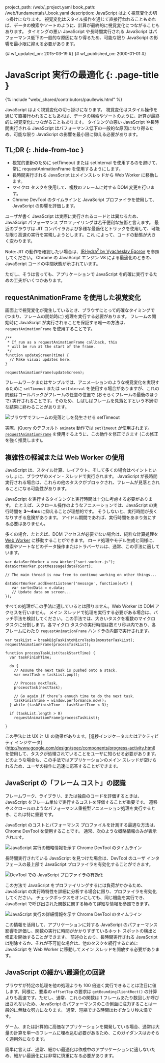 project_path: /web/_project.yaml
book_path: /web/fundamentals/_book.yaml
description: JavaScript はよく視覚変化の切っ掛けになります。 視覚変化はスタイル操作を通じて直接行われることもあれば、データの検索やソートのように、計算が最終的に視覚変化につながることもあります。 タイミングの悪い JavaScript や長時間実行される JavaScript はパフォーマンス低下の一般的な原因になり得るため、可能な限り JavaScript の影響を最小限に抑える必要があります。

{# wf_updated_on: 2015-03-19 #}
{# wf_published_on: 2000-01-01 #}

# JavaScript 実行の最適化 {: .page-title }

{% include "web/_shared/contributors/paullewis.html" %}


JavaScript はよく視覚変化の切っ掛けになります。 視覚変化はスタイル操作を通じて直接行われることもあれば、データの検索やソートのように、計算が最終的に視覚変化につながることもあります。 タイミングの悪い JavaScript や長時間実行される JavaScript はパフォーマンス低下の一般的な原因になり得るため、可能な限り JavaScript の影響を最小限に抑える必要があります。

## TL;DR {: .hide-from-toc }
- 視覚的更新のために setTimeout または setInterval を使用するのを避けて、常に requestAnimationFrame を使用するようにします。
- 長時間実行される JavaScript はメインスレッドから Web Worker に移動します。
- マイクロ タスクを使用して、複数のフレームに対する DOM 変更を行います。
- Chrome DevTool のタイムラインと JavaScript プロファイラを使用して、JavaScript の影響を評価します。


ユーザが書く JavaScript は実際に実行されるコードとは異なるため、JavaScript パフォーマンス プロファイリングは若干便利な技術と言えます。 最近のブラウザは JIT コンパイラおよび多様な最適化とトリックを使用して、可能な限り高速の実行を実現しようとします。これ によって、コードの動態が大きく変わります。

Note: JIT の動作を確認したい場合は、<a href="http://mrale.ph/irhydra/2/">IRHydra<sup>2</sup> by Vyacheslav Egorov</a> を参照してください。 Chrome の JavaScript エンジン V8 による最適化のときの、JavaScript コードの中間状態が示されています。

ただし、そうは言っても、アプリケーションで JavaScript を的確に実行するための工夫がいくつかあります。

## requestAnimationFrame を使用した視覚変化

画面上で視覚変化が発生しているとき、ブラウザにとって的確なタイミングで (つまり、フレームの開始時に) 処理を実行する必要があります。 フレームの開始時に JavaScript が実行されることを保証する唯一の方法は、`requestAnimationFrame` を使用することです。


    /**
     * If run as a requestAnimationFrame callback, this
     * will be run at the start of the frame.
     */
    function updateScreen(time) {
      // Make visual updates here.
    }
    
    requestAnimationFrame(updateScreen);
    

フレームワークまたはサンプルでは、アニメーションのような視覚変化を実現するために `setTimeout` または `setInterval` を使用する場合がありますが、これの問題はコールバックがフレームの任意の位置で (おそらくフレームの最後のほうで) 実行されることです。そのため、しばしばフレームを見落とすという不適切な結果に終わることがあります。

<img src="images/optimize-javascript-execution/settimeout.jpg"  alt="ブラウザでフレームの見落としを発生させる setTimeout">

実際、jQuery のデフォルト `animate` 動作では `setTimeout` が使用されます。[`requestAnimationFrame`](https://github.com/gnarf/jquery-requestAnimationFrame) を使用するように、この動作を修正できます (この修正を強く推奨します)。

## 複雑性の軽減または Web Worker の使用

JavaScript は、スタイル計算、レイアウト、そして多くの場合はペイントといっしょに、ブラウザのメイン・スレッドで実行されます。 JavaScript が長時間実行される場合は、これらの他のタスクがブロックされ、フレームが見落とされることになる可能性があります。

JavaScript を実行するタイミングと実行時間は十分に考慮する必要があります。 たとえば、スクロール操作のようなアニメーションでは、JavaScript の実行時間を **3～4ms** に抑えることが理想的です。 そうしないと、実行時間が長くなりすぎる危険があります。 アイドル期間であれば、実行時間をあまり気にする必要はありません。

多くの場合、たとえば、DOM アクセスが必要でない場合は、純粋な計算処理を [Web Worker](https://developer.mozilla.org/en-US/docs/Web/API/Web_Workers_API/basic_usage) に移動することができます。 ロード処理やモデル生成と同様に、検索やソートなどのデータ操作またはトラバーサルは、通常、この手法に適しています。


    var dataSortWorker = new Worker("sort-worker.js");
    dataSortWorker.postMesssage(dataToSort);
    
    // The main thread is now free to continue working on other things...
    
    dataSortWorker.addEventListener('message', function(evt) {
       var sortedData = e.data;
       // Update data on screen...
    });
    
    

すべての処理がこの手法に適しているとは限りません。Web Worker は DOM アクセスを行いません。 メイン スレッドで処理を実行する必要がある場合は、バッチ手法を検討してください。この手法では、大きいタスクを複数のマイクロ タスクに分割します。各マイクロ タスクの実行時間は数ミリ秒以内であり、各フレームにわたり `requestAnimationFrame` ハンドラの内部で実行されます。


    var taskList = breakBigTaskIntoMicroTasks(monsterTaskList);
    requestAnimationFrame(processTaskList);
    
    function processTaskList(taskStartTime) {
      var taskFinishTime;
    
      do {
        // Assume the next task is pushed onto a stack.
        var nextTask = taskList.pop();
    
        // Process nextTask.
        processTask(nextTask);
    
        // Go again if there’s enough time to do the next task.
        taskFinishTime = window.performance.now();
      } while (taskFinishTime - taskStartTime < 3);
    
      if (taskList.length > 0)
        requestAnimationFrame(processTaskList);
    
    }
    

この手法には UX と UI の効果があります。[進捗インジケータまたはアクティビティ インジケータ] (http://www.google.com/design/spec/components/progress-activity.html) を使用して、タスクが処理されていることをユーザに知らせる必要があります。 どのような場合も、この手法ではアプリケーションのメイン スレッドが空けられるため、ユーザの操作に迅速に応答することができます。

## JavaScript の「フレーム コスト」の認識

フレームワーク、ライブラリ、または独自のコードを評価するときは、JavaScript をフレーム単位で実行するコストを評価することが重要です。 遷移やスクロールのようなパフォーマンス重視型アニメーション処理を実行するとき、これは特に重要です。

JavaScript のコストとパフォーマンス プロファイルを計測する最適な方法は、Chrome DevTool を使用することです。 通常、次のような概略情報のみが表示されます。

<img src="images/optimize-javascript-execution/low-js-detail.jpg"  alt="JavaScript 実行の概略情報を示す Chrome DevTool のタイムライン">

長時間実行されている JavaScript を見つけた場合は、DevTool のユーザ インタフェースの最上部で JavaScript プロファイラを有効化することができます。

<img src="images/optimize-javascript-execution/js-profiler-toggle.jpg" alt="DevTool での JavaScript プロファイラの有効化">

この方法で JavaScript をプロファイリングするには負荷がかかるため、JavaScript の実行時特性を詳細に分析する場合に限り、プロファイラを有効化してください。 チェックボックスをオンにしても、同じ機能を実行でき、JavaScript で呼び出された関数に関する極めて詳細な情報を参照できます。

<img src="images/optimize-javascript-execution/high-js-detail.jpg"  alt="JavaScript 実行の詳細情報を示す Chrome DevTool のタイムライン">

この情報を活用して、アプリケーションに対する JavaScript のパフォーマンス影響を評価し、関数の実行に時間がかかりすぎているホット スポットの検出と修正を開始することができます。 前述のとおり、長時間実行される JavaScript は削除するか、それが不可能な場合は、他のタスクを続行するために JavaScript を Web Worker に移動してメイン スレッドを開放する必要があります。

## JavaScript の細かい最適化の回避

ブラウザが特定の処理を他の処理よりも 100 倍速く実行できることは注目に値します。同様に、要素の `offsetTop` の要求は `getBoundingClientRect()` の計算よりも高速です。ただし、通常、これらの関数は 1 フレームあたり数回しか呼び出されないため、JavaScript のパフォーマンスのこの側面に注力することは一般的に無駄な努力になります。 通常、短縮できる時間はわずかミリ秒未満です。

ゲーム、または計算的に高価なアプリケーションを開発している場合、通常は大量の計算を単一のフレームに埋め込む必要があるため、このガイダンスはおそらく適用外になります。

簡単に言えば、通常、細かい最適化は作成中のアプリケーションに適しないため、細かい最適化には非常に慎重になる必要があります。


